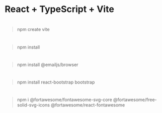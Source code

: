 # React + TypeScript + Vite

#

> npm create vite

#

> npm install

#

> npm install @emailjs/browser

#

> npm install react-bootstrap bootstrap

#

> npm i @fortawesome/fontawesome-svg-core @fortawesome/free-solid-svg-icons @fortawesome/react-fontawesome
